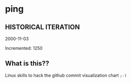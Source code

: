 # ping

## HISTORICAL ITERATION
2000-11-03

Incremented: 1250

## What is this?? 
Linux skills to hack the github commit visualization chart `;-)`
